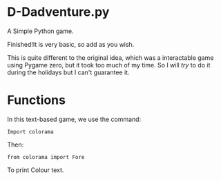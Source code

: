 # D-Dadventure.py
A Simple Python game.

Finished!It is very basic, so add as you wish.


This is quite different to the original idea, which was a interactable game using Pygame zero, but it took too much of my time. So I will _try_ to do it during the holidays but I can't guarantee it.

# Functions
In this text-based game, we use the command:

`Import colorama`

Then:

`from colorama import Fore`

To print Colour text.

